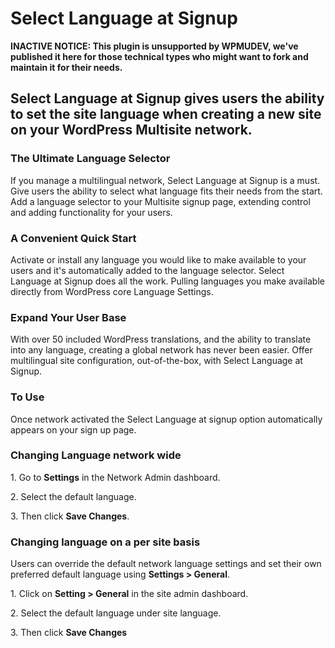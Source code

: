 # Select Language at Signup

**INACTIVE NOTICE: This plugin is unsupported by WPMUDEV, we've published it here for those technical types who might want to fork and maintain it for their needs.**

## Select Language at Signup gives users the ability to set the site language when creating a new site on your WordPress Multisite network.

### The Ultimate Language Selector

If you manage a multilingual network, Select Language at Signup is a must. Give users the ability to select what language fits their needs from the start. Add a language selector to your Multisite signup page, extending control and adding functionality for your users.

### A Convenient Quick Start

Activate or install any language you would like to make available to your users and it's automatically added to the language selector. Select Language at Signup does all the work. Pulling languages you make available directly from WordPress core Language Settings. 

### Expand Your User Base

With over 50 included WordPress translations, and the ability to translate into any language, creating a global network has never been easier. Offer multilingual site configuration, out-of-the-box, with Select Language at Signup.

### To Use

Once network activated the Select Language at signup option automatically appears on your sign up page.

### Changing Language network wide

1\. Go to **Settings** in the Network Admin dashboard.

2\. Select the default language. 

3\. Then click **Save Changes**.


### Changing language on a per site basis

Users can override the default network language settings and set their own preferred default language using **Settings > General**.

1\. Click on **Setting > General** in the site admin dashboard.

2\. Select the default language under site language. 

3\. Then click **Save Changes** 
